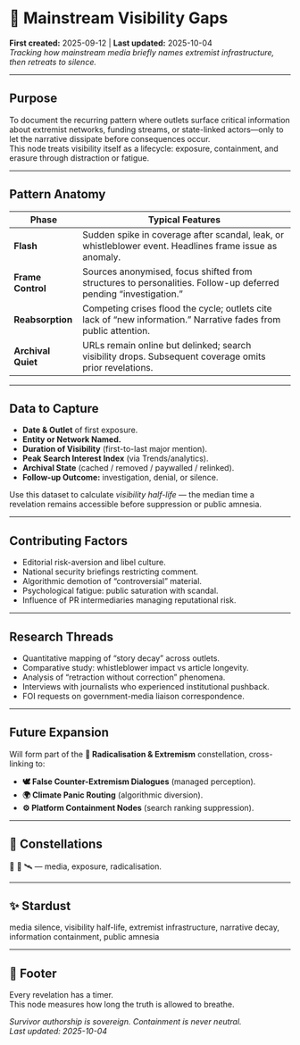# 📣 Mainstream Visibility Gaps  
**First created:** 2025-09-12  |  **Last updated:** 2025-10-04  
*Tracking how mainstream media briefly names extremist infrastructure, then retreats to silence.*

---

## Purpose
To document the recurring pattern where outlets surface critical information about extremist networks, funding streams, or state-linked actors—only to let the narrative dissipate before consequences occur.  
This node treats visibility itself as a lifecycle: exposure, containment, and erasure through distraction or fatigue.

---

## Pattern Anatomy
| Phase | Typical Features |
|-------|------------------|
| **Flash** | Sudden spike in coverage after scandal, leak, or whistleblower event.  Headlines frame issue as anomaly. |
| **Frame Control** | Sources anonymised, focus shifted from structures to personalities.  Follow-up deferred pending “investigation.” |
| **Reabsorption** | Competing crises flood the cycle; outlets cite lack of “new information.”  Narrative fades from public attention. |
| **Archival Quiet** | URLs remain online but delinked; search visibility drops.  Subsequent coverage omits prior revelations. |

---

## Data to Capture
- **Date & Outlet** of first exposure.  
- **Entity or Network Named.**  
- **Duration of Visibility** (first-to-last major mention).  
- **Peak Search Interest Index** (via Trends/analytics).  
- **Archival State** (cached / removed / paywalled / relinked).  
- **Follow-up Outcome:** investigation, denial, or silence.  

Use this dataset to calculate *visibility half-life* — the median time a revelation remains accessible before suppression or public amnesia.

---

## Contributing Factors
- Editorial risk-aversion and libel culture.  
- National security briefings restricting comment.  
- Algorithmic demotion of “controversial” material.  
- Psychological fatigue: public saturation with scandal.  
- Influence of PR intermediaries managing reputational risk.  

---

## Research Threads
- Quantitative mapping of “story decay” across outlets.  
- Comparative study: whistleblower impact vs article longevity.  
- Analysis of “retraction without correction” phenomena.  
- Interviews with journalists who experienced institutional pushback.  
- FOI requests on government-media liaison correspondence.

---

## Future Expansion
Will form part of the **🪬 Radicalisation & Extremism** constellation, cross-linking to:
- **🕊️ False Counter-Extremism Dialogues** (managed perception).  
- **🌍 Climate Panic Routing** (algorithmic diversion).  
- **⚙️ Platform Containment Nodes** (search ranking suppression).

---

## 🌌 Constellations
📣 🪬 🛰️ — media, exposure, radicalisation.

---

## ✨ Stardust
media silence, visibility half-life, extremist infrastructure, narrative decay, information containment, public amnesia

---

## 🏮 Footer
Every revelation has a timer.  
This node measures how long the truth is allowed to breathe.

*Survivor authorship is sovereign. Containment is never neutral.*  
_Last updated: 2025-10-04_
